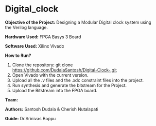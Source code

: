 # Digital_clock

**Objective of the Project:**
Designing a Modular Digital clock system using the Verilog language.

**Hardware Used:**
FPGA Basys 3 Board

**Software Used:**
Xilinx Vivado 

**How to Run?**
1) Clone the repository: git clone https://github.com/DudalaSantosh/Digital-Clock-.git
2) Open Vivado with the current version.
3) Upload all the .v files and the .xdc constraint files into the project.
4) Run synthesis and generate the bitstream for the Project.
5) Upload the Bitstream into the FPGA board.

**Team:**

**Authors:** Santosh Dudala & Cherish Nutalapati

**Guide:** Dr.Srinivas Boppu

